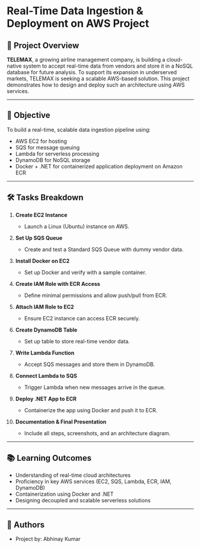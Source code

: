 # Real-Time Data Ingestion & Deployment on AWS Project

## 📌 Project Overview

**TELEMAX**, a growing airline management company, is building a cloud-native system to accept real-time data from vendors and store it in a NoSQL database for future analysis. To support its expansion in underserved markets, TELEMAX is seeking a scalable AWS-based solution. This project demonstrates how to design and deploy such an architecture using AWS services.

---

## 🎯 Objective

To build a real-time, scalable data ingestion pipeline using:
- AWS EC2 for hosting
- SQS for message queuing
- Lambda for serverless processing
- DynamoDB for NoSQL storage
- Docker + .NET for containerized application deployment on Amazon ECR

---

## 🛠️ Tasks Breakdown

1. **Create EC2 Instance**
   - Launch a Linux (Ubuntu) instance on AWS.

2. **Set Up SQS Queue**
   - Create and test a Standard SQS Queue with dummy vendor data.

3. **Install Docker on EC2**
   - Set up Docker and verify with a sample container.

4. **Create IAM Role with ECR Access**
   - Define minimal permissions and allow push/pull from ECR.

5. **Attach IAM Role to EC2**
   - Ensure EC2 instance can access ECR securely.

6. **Create DynamoDB Table**
   - Set up table to store real-time vendor data.

7. **Write Lambda Function**
   - Accept SQS messages and store them in DynamoDB.

8. **Connect Lambda to SQS**
   - Trigger Lambda when new messages arrive in the queue.

9. **Deploy .NET App to ECR**
   - Containerize the app using Docker and push it to ECR.

10. **Documentation & Final Presentation**
    - Include all steps, screenshots, and an architecture diagram.

---

## 📚 Learning Outcomes

- Understanding of real-time cloud architectures
- Proficiency in key AWS services (EC2, SQS, Lambda, ECR, IAM, DynamoDB)
- Containerization using Docker and .NET
- Designing decoupled and scalable serverless solutions

---

## 📝 Authors

- Project by: Abhinay Kumar
